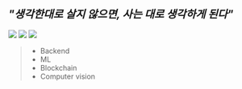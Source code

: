 <!--
**ruhz3/ruhz3** is a ✨ _special_ ✨ repository because its `README.md` (this file) appears on your GitHub profile.

Here are some ideas to get you started:

- 🔭 I’m currently working on ...
- 🌱 I’m currently learning ...
- 👯 I’m looking to collaborate on ...
- 🤔 I’m looking for help with ...
- 💬 Ask me about ...
- 📫 How to reach me: ...
- 😄 Pronouns: ...
- ⚡ Fun fact: ...
-->



## ___"생각한대로 살지 않으면, 사는 대로 생각하게 된다"<br>___
<a href="https://judicious-carrot-2a3.notion.site/Portfolio-3499a7bc37b2422889336a19493c1710" target="_blank"><img src="https://img.shields.io/badge/Portfolio-5D5D5D?style=flat&logo=Notion&logoColor=FFFFFF"/></a>
<a href="https://hhlab.tistory.com/" target="_blank"><img src="https://img.shields.io/badge/hhlab-orange?style=flat&logo=Bloglovin&logoColor=FFFFFF"/></a>
<a href="https://instagram.com/ruuu_hz/" target="_blank"><img src="https://img.shields.io/badge/ruuu_hz-E4405F?style=flat&logo=Instagram&logoColor=FFFFFF"/></a>

> * Backend
> * ML
> * Blockchain
> * Computer vision
